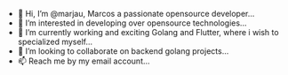 - 👋 Hi, I’m @marjau, Marcos a passionate opensource developer...
- 👀 I’m interested in developing over opensource technologies...
- 🌱 I’m currently working and exciting Golang and Flutter, where i wish to specialized myself...
- 💞️ I’m looking to collaborate on backend golang projects...
- 📫 Reach me by my email account...

<!---
marjau/marjau is a ✨ special ✨ repository because its `README.md` (this file) appears on your GitHub profile.
You can click the Preview link to take a look at your changes.
--->
